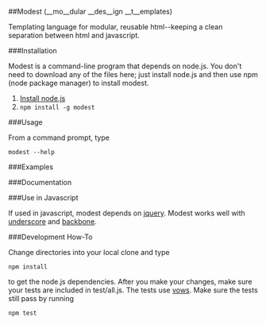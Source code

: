 ##Modest 
(__mo__dular __des__ign __t__emplates)

Templating language for modular, reusable html--keeping a clean separation between html and javascript.

###Installation

Modest is a command-line program that depends on node.js.  You don't need to download any of the files here; just install node.js and then use npm (node package manager) to install modest.

1. [Install node.js](http://nodejs.org/#download)
2. ``npm install -g modest``

###Usage

From a command prompt, type

    modest --help

###Examples

###Documentation

###Use in Javascript

If used in javascript, modest depends on [jquery](http://jquery.com).  Modest works well with [underscore](https://github.com/documentcloud/underscore) and [backbone](https://github.com/documentcloud/backbone).

###Development How-To

Change directories into your local clone and type

    npm install

to get the node.js dependencies.  After you make your changes, make sure your tests are included in test/all.js.  The tests use [vows](http://vowsjs.org).  Make sure the tests still pass by running

    npm test

